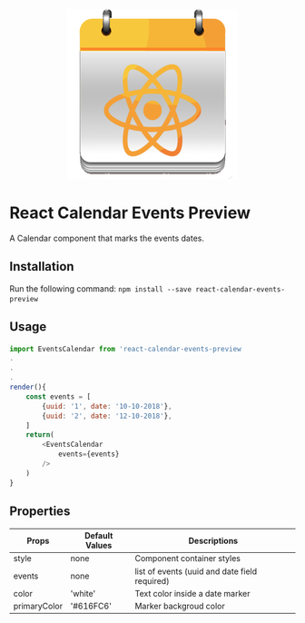 <p align="center">
  <img width="300" height="300" src="assets/rcep-logo.png">
</p>

# React Calendar Events Preview
A Calendar component that marks the events dates.

## Installation
Run the following command:
`npm install --save react-calendar-events-preview`

## Usage

```js
import EventsCalendar from 'react-calendar-events-preview
.
.
.
render(){
    const events = [
        {uuid: '1', date: '10-10-2018'},
        {uuid: '2', date: '12-10-2018'},
    ]
    return(
        <EventsCalendar 
            events={events}
        />
    )
}
```

## Properties

| Props | Default Values | Descriptions |
| --- | --- | --- |
| style | none | Component container styles |
| events | none | list of events (uuid and date field required) |
| color | 'white' | Text color inside a date marker |
| primaryColor | '#616FC6' | Marker backgroud color |
